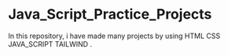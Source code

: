 # Java_Script_Practice_Projects
In this repository, i have made many projects by using HTML CSS JAVA_SCRIPT TAILWIND .
